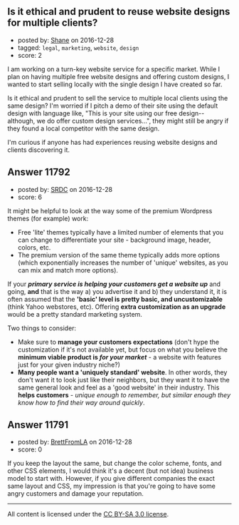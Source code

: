 ## Is it ethical and prudent to reuse website designs for multiple clients?

- posted by: [Shane](https://stackexchange.com/users/2496339/shane) on 2016-12-28
- tagged: `legal`, `marketing`, `website`, `design`
- score: 2

I am working on a turn-key website service for a specific market. While I plan on having multiple free website designs and offering custom designs, I wanted to start selling locally with the single design I have created so far.

Is it ethical and prudent to sell the service to multiple local clients using the same design? I'm worried if I pitch a demo of their site using the default design with language like, "This is your site using our free design--although, we do offer custom design services...", they might still be angry if they found a local competitor with the same design.

I'm curious if anyone has had experiences reusing website designs and clients discovering it.


## Answer 11792

- posted by: [SRDC](https://stackexchange.com/users/5438059/srdc) on 2016-12-28
- score: 6

It might be helpful to look at the way some of the premium Wordpress themes (for example) work:

 - Free 'lite' themes typically have a limited number of elements that you can change to differentiate your site - background image, header, colors, etc.
 - The premium version of the same theme typically adds more options (which exponentially increases the number of 'unique' websites, as you can mix and match more options).

If your ***primary service is helping your customers get a website up*** and going, **and** that is the way a) you advertise it and b) they understand it, it is often assumed that the **'basic' level is pretty basic, and uncustomizable** (think Yahoo webstores, etc). Offering **extra customization as an upgrade** would be a pretty standard marketing system.

Two things to consider:

 - Make sure to **manage your customers expectations** (don't hype the customization if it's not available yet, but focus on what you believe the **minimum viable product is *for your market*** - a website with features just for your given industry niche?)
 - **Many people want a 'uniquely standard' website**. In other words, they don't want it to look just like their neighbors, but they want it to have the same general look and feel as a 'good website' in their industry. This **helps customers** - *unique enough to remember, but similar enough they know how to find their way around quickly*.


## Answer 11791

- posted by: [BrettFromLA](https://stackexchange.com/users/2813127/brettfromla) on 2016-12-28
- score: 0

If you keep the layout the same, but change the color scheme, fonts, and other CSS elements, I would think it's a decent (but not idea) business model to start with. However, if you give different companies the exact same layout and CSS, my impression is that you're going to have some angry customers and damage your reputation.



---

All content is licensed under the [CC BY-SA 3.0 license](https://creativecommons.org/licenses/by-sa/3.0/).
